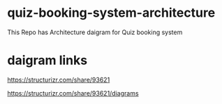 # quiz-booking-system-architecture
This Repo has Architecture daigram for Quiz booking system

# daigram links

https://structurizr.com/share/93621

https://structurizr.com/share/93621/diagrams
